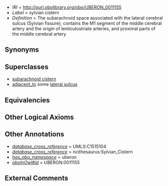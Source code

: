  * *IRI* = http://purl.obolibrary.org/obo/UBERON_0011155
 * *Label* = sylvian cistern
 * *Definition* = The subarachnoid space associated with the lateral cerebral sulcus (Sylvian fissure); contains the M1 segment of the middle cerebral artery and the origin of lenticulostriate arteries, and proximal parts of the middle cerebral artery

## Synonyms


## Superclasses

 * [subarachnoid cistern](../../UBERON/50/UBERON_0004050.md)
 * [adjacent_to](../../RO/20/RO_0002220.md) some [lateral sulcus](../../UBERON/21/UBERON_0002721.md)

## Equivalencies


## Other Logical Axioms


## Other Annotations

 * *[database_cross_reference](../../ef/oboInOwl#hasDbXref.md)* = UMLS:C1515104
 * *[database_cross_reference](../../ef/oboInOwl#hasDbXref.md)* = ncithesaurus:Sylvian_Cistern
 * *[has_obo_namespace](../../ce/oboInOwl#hasOBONamespace.md)* = uberon
 * *[oboInOwl#id](../../id/oboInOwl#id.md)* = UBERON:0011155

## External Comments

